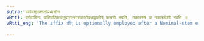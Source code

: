 ```yaml
---
sutra: वर्णादनुदात्तातोपधात्तोनः
vRtti: वर्णवाचिनः प्रातिपदिकादनुदात्तान्तात्तकारोपधाद्वाङीप् प्रत्ययो भवति, तकारस्य च नकारादेशो भवति ॥
vRtti_eng: 'The affix ङीप् is optionally employed after a Nominal-stem expressive of colour, ending in a gravely accented vowel, and having the letter त् as its penultimate letter: and the letter न् is substituted in the room of त् ॥'

---
```

